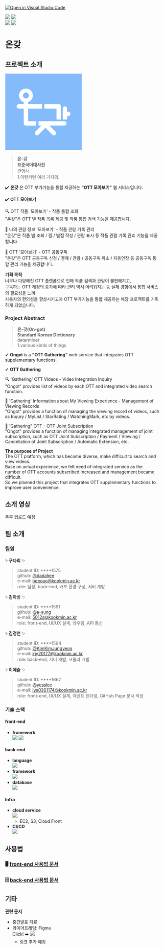 [![Open in Visual Studio Code](https://classroom.github.com/assets/open-in-vscode-f059dc9a6f8d3a56e377f745f24479a46679e63a5d9fe6f495e02850cd0d8118.svg)](https://classroom.github.com/online_ide?assignment_repo_id=7010679&assignment_repo_type=AssignmentRepo)  
<p align="left">
  <img src="https://img.shields.io/github/issues-raw/kookmin-sw/capstone-2022-24?color=lightgreen&style=flat-square">
  <img src="https://img.shields.io/github/issues-closed-raw/kookmin-sw/capstone-2022-24?color=mediumpurple&style=flat-square">
  <br>
  <img src="https://img.shields.io/github/issues-pr-raw/kookmin-sw/capstone-2022-24?color=lightgreen&style=flat-square">
  <img src="https://img.shields.io/github/issues-pr-closed-raw/kookmin-sw/capstone-2022-24?color=mediumpurple&style=flat-square">
</p>

# 온갖  
## 프로젝트 소개  
![logo image](service_icon.png)

>**온-갖**  
**표준국어대사전**  
관형사  
1.이런저런 여러 가지의.

✔️ **온갖** 은 OTT 부가기능을 통합 제공하는 **"OTT 모아보기"** 웹 서비스입니다.  

✔️ **OTT 모아보기**  

🔍 OTT 작품 '모아보기' - 작품 통합 조회  
"온갖"은 OTT 별 작품 목록 제공 및 작품 통합 검색 기능을 제공합니다.  

📑 나의 관람 정보 '모아보기' - 작품 관람 기록 관리  
"온갖"은 작품 별 조회 / 찜 / 별점 작성 / 관람 표시 등 작품 관람 기록 관리 기능을 제공합니다.  

💸 OTT '모아보기' - OTT 공동구독  
"온갖"은 OTT 공동구독 신청 / 결제 / 관람 / 공동구독 취소 / 자동연장 등 공동구독 통합 관리 기능을 제공합니다.  

**기획 목적**  
너무나 다양해진 OTT 플랫폼으로 인해 작품 검색과 관람이 불편해지고,  
구독하는 OTT 계정의 증가에 따라 관리 역시 어려워지는 등 실제 경험에서 통합 서비스의 필요성을 느껴  
사용자의 편의성을 향상시키고자 OTT 부가기능을 통합 제공하는 해당 프로젝트를 기획하게 되었습니다.


### Project Abstract
>**온-갖(On-got)**  
**Standard Korean Dictionary**  
determiner  
1.various kinds of things

✔ **Ongot** is a **"OTT Gathering"** web service that integrates OTT supplementary functions.

✔ **OTT Gathering**  

🔍 'Gathering' OTT Videos - Video Integration Inquiry  
"Ongot" provides list of videos by each OTT and integrated video search function.

📑 'Gathering' Information about My Viewing Experience - Management of Viewing Records  
"Ongot" provides a function of managing the viewing record of videos, such as Inqury / MyList / StarRating / WatchingMark, etc by videos.

💸 'Gathering" OTT - OTT Joint Subscription  
"Ongot" provides a function of managing integrated management of joint subscription, such as OTT Joint Subscription / Payment / Viewing / Cancellation of Joint Subscription / Automatic Extension, etc.  

**The purpose of Project**  
The OTT platform, which has become diverse, make difficult to search and view videos.  
Base on actual experience, we felt need of integrated service as the number of OTT accounts subscribed increased and management became difficult.  
So we planned this project that integrates OTT supplementary functions to improve user convenience.  

## 소개 영상
추후 업로드 예정

## 팀 소개
### 팀원  
✨**구다희** ✨
>student ID: ****1575  
github: [@dadahee](https://github.com/dadahee)  
e-mail: heeouo@kookmin.ac.kr    
role: 팀장, back-end, 배포 환경 구성, 서버 개발  

✨**김아성** ✨
>student ID: ****1591  
github: [@a-sung](https://github.com/asung)  
e-mail: 5012s@kookmin.ac.kr  
role: front-end, UI/UX 설계, 라우팅, API 통신   

✨**김정연** ✨
>student ID: ****1594  
github: [@KimKimJungyeon](https://github.com/KimKimJungyeon)  
e-mail: kjy20177@kookmin.ac.kr  
role: back-end, 서버 개발, 크롤러 개발  

✨**이예슬** ✨
>student ID: ****1667  
github: [@yesslee](https://github.com/yesslee)  
e-mail: lys0301174@kookmin.ac.kr  
role: front-end, UI/UX 설계, 이벤트 렌더링, GitHub Page 문서 작성

### 기술 스택
#### front-end
- **framework**  
  <img src="https://img.shields.io/badge/Vue.js-4fc08d?style=flat-square&logo=vue.js&logoColor=white"/>
  <img src="https://img.shields.io/badge/Quasar-1976d2?style=flat-square&logo=quasar&logoColor=white"/>

#### back-end
- **language**  
  <img src="https://img.shields.io/badge/python3-3776ab?style=flat-square&logo=python&logoColor=white"/>
- **framework**  
  <img src="https://img.shields.io/badge/Django-092e20?style=flat-square&logo=django&logoColor=white"/>
- **database**  
  <img src="https://img.shields.io/badge/MongoDB-47a248?style=flat-square&logo=mongodb&logoColor=white"/>

#### Infra
- **cloud service**  
  <img src="https://img.shields.io/badge/Amazon AWS-ff9900?style=flat-square&logo=amazonaws&logoColor=white"/>  
  - EC2, S3, Cloud Front
- **CI/CD**  
  <img src="https://img.shields.io/badge/GitHub Actions-2088ff?style=flat-square&logo=githubactions&logoColor=white"/>

## 사용법
### 🖥 [front-end 사용법 문서](https://github.com/kookmin-sw/capstone-2022-24/wiki/front-end-%EC%82%AC%EC%9A%A9%EB%B2%95)
### 🗄 [back-end 사용법 문서](https://github.com/kookmin-sw/capstone-2022-24/wiki/back-end-%EC%82%AC%EC%9A%A9%EB%B2%95)

## 기타  
**관련 문서**
- 중간발표 자료
- 와이어프레임: Figma  
  Click! ➡️ [<img src="https://img.shields.io/badge/Figma-f24e1e?style=flat-square&logo=figma&logoColor=white"/>]() 
  - 링크 추가 예정